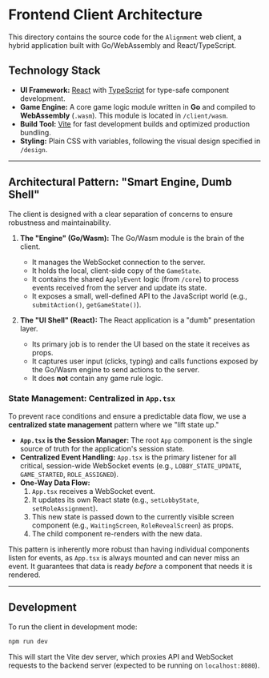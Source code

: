 # Frontend Client Architecture

This directory contains the source code for the `Alignment` web client, a hybrid application built with Go/WebAssembly and React/TypeScript.

## Technology Stack

*   **UI Framework:** [React](https://react.dev/) with [TypeScript](https://www.typescriptlang.org/) for type-safe component development.
*   **Game Engine:** A core game logic module written in **Go** and compiled to **WebAssembly** (`.wasm`). This module is located in `/client/wasm`.
*   **Build Tool:** [Vite](https://vitejs.dev/) for fast development builds and optimized production bundling.
*   **Styling:** Plain CSS with variables, following the visual design specified in `/design`.

---

## Architectural Pattern: "Smart Engine, Dumb Shell"

The client is designed with a clear separation of concerns to ensure robustness and maintainability.

1.  **The "Engine" (Go/Wasm):** The Go/Wasm module is the brain of the client.
    *   It manages the WebSocket connection to the server.
    *   It holds the local, client-side copy of the `GameState`.
    *   It contains the shared `ApplyEvent` logic (from `/core`) to process events received from the server and update its state.
    *   It exposes a small, well-defined API to the JavaScript world (e.g., `submitAction()`, `getGameState()`).

2.  **The "UI Shell" (React):** The React application is a "dumb" presentation layer.
    *   Its primary job is to render the UI based on the state it receives as props.
    *   It captures user input (clicks, typing) and calls functions exposed by the Go/Wasm engine to send actions to the server.
    *   It does **not** contain any game rule logic.

### State Management: Centralized in `App.tsx`

To prevent race conditions and ensure a predictable data flow, we use a **centralized state management** pattern where we "lift state up."

*   **`App.tsx` is the Session Manager:** The root `App` component is the single source of truth for the application's session state.
*   **Centralized Event Handling:** `App.tsx` is the primary listener for all critical, session-wide WebSocket events (e.g., `LOBBY_STATE_UPDATE`, `GAME_STARTED`, `ROLE_ASSIGNED`).
*   **One-Way Data Flow:**
    1.  `App.tsx` receives a WebSocket event.
    2.  It updates its own React state (e.g., `setLobbyState`, `setRoleAssignment`).
    3.  This new state is passed down to the currently visible screen component (e.g., `WaitingScreen`, `RoleRevealScreen`) as props.
    4.  The child component re-renders with the new data.

This pattern is inherently more robust than having individual components listen for events, as `App.tsx` is always mounted and can never miss an event. It guarantees that data is ready *before* a component that needs it is rendered.

---

## Development

To run the client in development mode:

```bash
npm run dev
```

This will start the Vite dev server, which proxies API and WebSocket requests to the backend server (expected to be running on `localhost:8080`).